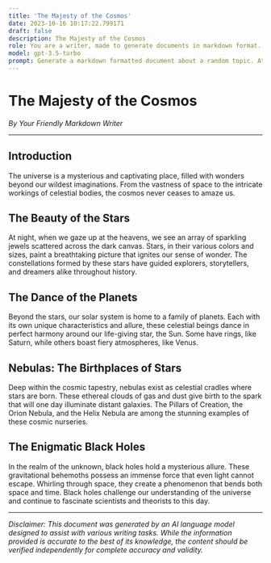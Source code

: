 ```yaml
---
title: 'The Majesty of the Cosmos'
date: 2023-10-16 10:17:22.799171
draft: false
description: The Majesty of the Cosmos
role: You are a writer, made to generate documents in markdown format. It is very important that all of the documents you generate are in valid markdown format.
model: gpt-3.5-turbo
prompt: Generate a markdown formatted document about a random topic. At the bottom, include a disclaimer explaining that the document was generated by you. The first line of the document should be the title. Make sure that the entire document is in proper markdown format, using a mix of various tags to make the document visually appealing.
---
```


# The Majesty of the Cosmos

*By Your Friendly Markdown Writer*

---

## Introduction

The universe is a mysterious and captivating place, filled with wonders beyond our wildest imaginations. From the vastness of space to the intricate workings of celestial bodies, the cosmos never ceases to amaze us.

## The Beauty of the Stars

At night, when we gaze up at the heavens, we see an array of sparkling jewels scattered across the dark canvas. Stars, in their various colors and sizes, paint a breathtaking picture that ignites our sense of wonder. The constellations formed by these stars have guided explorers, storytellers, and dreamers alike throughout history.

## The Dance of the Planets

Beyond the stars, our solar system is home to a family of planets. Each with its own unique characteristics and allure, these celestial beings dance in perfect harmony around our life-giving star, the Sun. Some have rings, like Saturn, while others boast fiery atmospheres, like Venus.

## Nebulas: The Birthplaces of Stars

Deep within the cosmic tapestry, nebulas exist as celestial cradles where stars are born. These ethereal clouds of gas and dust give birth to the spark that will one day illuminate distant galaxies. The Pillars of Creation, the Orion Nebula, and the Helix Nebula are among the stunning examples of these cosmic nurseries.

## The Enigmatic Black Holes

In the realm of the unknown, black holes hold a mysterious allure. These gravitational behemoths possess an immense force that even light cannot escape. Whirling through space, they create a phenomenon that bends both space and time. Black holes challenge our understanding of the universe and continue to fascinate scientists and theorists to this day.

---

*Disclaimer: This document was generated by an AI language model designed to assist with various writing tasks. While the information provided is accurate to the best of its knowledge, the content should be verified independently for complete accuracy and validity.*